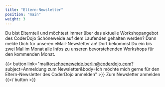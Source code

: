 ```yaml
---
title: "Eltern-Newsletter"
position: "main"
weight: 3
---
```


Du bist Elternteil und möchtest immer über das aktuelle Workshopangebot des CoderDojo Schöneweide auf dem Laufenden gehalten werden?
Dann melde Dich für unseren eMail-Newsletter an!
Dort bekommst Du ein bis zwei Mal im Monat alle Infos zu unseren bevorstehenden Workshops für den kommenden Monat.

{{< button link="mailto:schoeneweide.berlin@coderdojo.com?subject=Anmeldung zum Newsletter&body=Ich möchte mich gerne für den Eltern-Newsletter des CoderDojo anmelden" >}}
Zum Newsletter anmelden
{{</ button >}}
